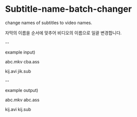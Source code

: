 # Subtitle-name-batch-changer
change names of subtitles to video names.


자막의 이름을 순서에 맞추어 비디오의 이름으로 일괄 변경합니다.


--


example input)


abc.mkv       cba.ass


kij.avi       jik.sub


--


example output)


abc.mkv       abc.ass


kij.avi       kij.sub
